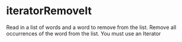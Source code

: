 # iteratorRemoveIt
Read in a list of words and a word to remove from the list.   Remove all occurrences of the word from the list.  You must use an Iterator
